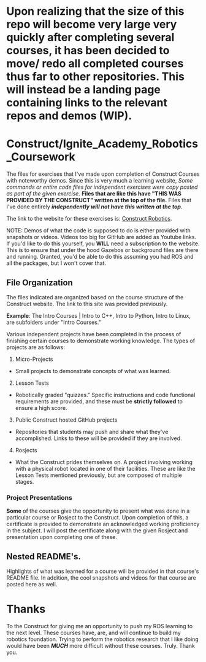# **Upon realizing that the size of this repo will become very large very quickly after completing several courses, it has been decided to move/ redo all completed courses thus far to other repositories. This will instead be a landing page containing links to the relevant repos and demos (WIP).**
# Construct/Ignite_Academy_Robotics_Coursework
The files for exercises that I've made upon completion of Construct Courses with noteworthy demos. Since this is very much a learning website, *Some commands or entire code files for independent exercises were copy pasted as part of the given exercise.* **Files that are like this have "THIS WAS PROVIDED BY THE CONSTRUCT" written at the top of the file.** Files that I've done entirely ***independently will not have this written at the top***. 

The link to the website for these exercises is: [Construct Robotics](https://app.theconstructsim.com/).

NOTE: Demos of what the code is supposed to do is either provided with snapshots or videos. Videos too big for GitHub are added as Youtube links. If you'd like to do this yourself, you **WILL** need a subscription to the website. This is to ensure that under the hood Gazebos or background files are there and running. Granted, you'd be able to do this assuming you had ROS and all the packages, but I won't cover that.

## File Organization
The files indicated are organized based on the course structure of the Construct website. The link to this site was provided previously. 

**Example**: The Intro Courses | Intro to C++, Intro to Python, Intro to Linux, are subfolders under "Intro Courses."

Various independent projects have been completed in the process of finishing certain courses to demonstrate working knowledge. The types of projects are as follows:
1. Micro-Projects
 - Small projects to demonstrate concepts of what was learned.
2. Lesson Tests
 - Robotically graded "quizzes." Specific instructions and code functional requirements are provided, and these must be **strictly followed** to ensure a high score. 
 3. Public Construct hosted GitHub projects
 - Repositories that students may push and share what they've accomplished. Links to these will be provided if they are involved. 
 4. Rosjects
 - What the Construct prides themselves on. A project involving working with a physical robot located in one of their facilities. These are like the Lesson Tests mentioned previously, but are composed of multiple stages.
 
 ### Project Presentations
 **Some** of the courses give the opportunity to present what was done in a particular course or Rosject to the Construct. Upon completion of this, a certificate is provided to demonstrate an acknowledged working proficiency in the subject. I will post the certificate along with the given Rosject and presentation upon completing  one of these.  

## Nested README's.
Highlights of what was learned for a course will be provided in that course's README file. In addition, the cool snapshots and videos for that course are posted here as well. 

# Thanks
To the Construct for giving me an opportunity to push my ROS learning to the next level. These courses have, are, and will continue to build my robotics foundation. Trying to perform the robotics research that I like doing would have been ***MUCH*** more difficult without these courses. Truly. Thank you.

